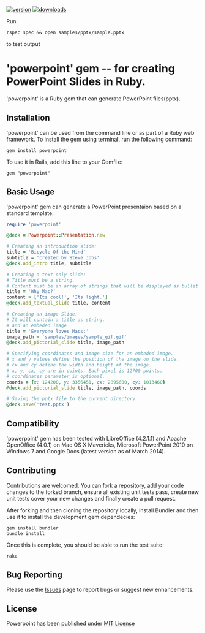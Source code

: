 [![version](https://badge.fury.io/rb/powerpoint.svg)](https://badge.fury.io/rb/powerpointk)
[![downloads](https://ruby-gem-downloads-badge.herokuapp.com/powerpoint?type=total&total_label=downloads)](https://ruby-gem-downloads-badge.herokuapp.com/powerpoint?type=total&total_label=downloads)



Run
```
rspec spec && open samples/pptx/sample.pptx
```
to test output




# 'powerpoint' gem -- for creating PowerPoint Slides in Ruby.

'powerpoint' is a Ruby gem that can generate PowerPoint files(pptx).

## Installation

'powerpoint' can be used from the command line or as part of a Ruby web framework. To install the gem using terminal, run the following command:

    gem install powerpoint

To use it in Rails, add this line to your Gemfile:

    gem "powerpoint"


## Basic Usage

'powerpoint' gem can generate a PowerPoint presentaion based on a standard template:

```ruby
require 'powerpoint'

@deck = Powerpoint::Presentation.new

# Creating an introduction slide:
title = 'Bicycle Of the Mind'
subtitle = 'created by Steve Jobs'
@deck.add_intro title, subtitle

# Creating a text-only slide:
# Title must be a string.
# Content must be an array of strings that will be displayed as bullet items.
title = 'Why Mac?'
content = ['Its cool!', 'Its light.']
@deck.add_textual_slide title, content

# Creating an image Slide:
# It will contain a title as string.
# and an embeded image
title = 'Everyone loves Macs:'
image_path = 'samples/images/sample_gif.gif'
@deck.add_pictorial_slide title, image_path

# Specifying coordinates and image size for an embeded image.
# x and y values define the position of the image on the slide.
# cx and cy define the width and height of the image.
# x, y, cx, cy are in points. Each pixel is 12700 points.
# coordinates parameter is optional.
coords = {x: 124200, y: 3356451, cx: 2895600, cy: 1013460}
@deck.add_pictorial_slide title, image_path, coords

# Saving the pptx file to the current directory.
@deck.save('test.pptx')
```
  
## Compatibility

'powerpoint' gem has been tested with LibreOffice (4.2.1.1) and Apache OpenOffice (4.0.1) on Mac OS X Mavericks, Microsoft PowerPoint 2010 on Windows 7 and Google Docs (latest version as of March 2014).

## Contributing

Contributions are welcomed. You can fork a repository, add your code changes to the forked branch, ensure all existing unit tests pass, create new unit tests cover your new changes and finally create a pull request.

After forking and then cloning the repository locally, install Bundler and then use it to install the development gem dependecies:

    gem install bundler
    bundle install

Once this is complete, you should be able to run the test suite:

    rake


## Bug Reporting

Please use the [Issues](https://github.com/pythonicrubyist/powerpoint/issues) page to report bugs or suggest new enhancements.

## License

Powerpoint has been published under [MIT License](https://github.com/pythonicrubyist/powerpoint/blob/master/LICENSE.txt)
